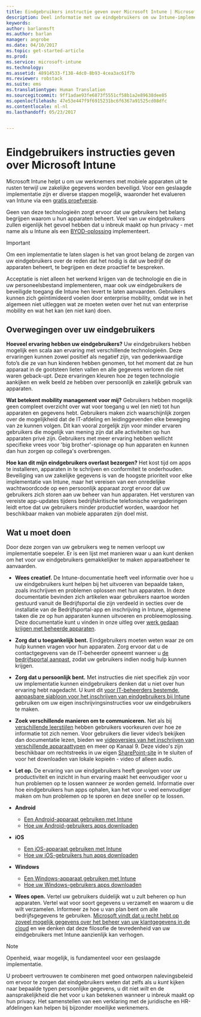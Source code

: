 ```yaml
---
title: Eindgebruikers instructie geven over Microsoft Intune | Microsoft Intune
description: Deel informatie met uw eindgebruikers om uw Intune-implementatie succesvol te maken.
keywords: 
author: barlanmsft
ms.author: barlan
manager: angrobe
ms.date: 04/10/2017
ms.topic: get-started-article
ms.prod: 
ms.service: microsoft-intune
ms.technology: 
ms.assetid: 48914533-f138-4dc0-8b93-4cea3ac61f7b
ms.reviewer: robstack
ms.suite: ems
ms.translationtype: Human Translation
ms.sourcegitcommit: 9ff1adae93fe6873f5551cf58b1a2e89638dee85
ms.openlocfilehash: 47e53e447f9f6915231bc6f6367a91525cd08dfc
ms.contentlocale: nl-nl
ms.lasthandoff: 05/23/2017


---
```


# <a name="how-to-educate-your-end-users-about-microsoft-intune"></a>Eindgebruikers instructies geven over Microsoft Intune

Microsoft Intune helpt u om uw werknemers met mobiele apparaten uit te rusten terwijl uw zakelijke gegevens worden beveiligd. Voor een geslaagde implementatie zijn er diverse stappen mogelijk, waaronder het evalueren van Intune via een [gratis proefversie](/intune-classic/develop/intune-app-sdk).

Geen van deze technologieën zorgt ervoor dat uw gebruikers het belang begrijpen waarom u hun apparaten beheert. Veel van uw eindgebruikers zullen eigenlijk het gevoel hebben dat u inbreuk maakt op hun privacy - met name als u Intune als een [BYOD-oplossing](/enterprise-mobility-security/solutions/byod-design-considerations-guide) implementeert.

> [!Important]
> Om een implementatie te laten slagen is het van groot belang de zorgen van uw eindgebruikers over de reden dat het nodig is dat uw bedrijf de apparaten beheert, te begrijpen en deze proactief te bespreken.

Acceptatie is niet alleen het werkend krijgen van de technologie en die in uw personeelsbestand implementeren, maar ook uw eindgebruikers de beveiligde toegang die Intune hen levert te laten aanvaarden. Gebruikers kunnen zich geïntimideerd voelen door enterprise mobility, omdat we in het algemeen niet uitleggen wat ze moeten weten over het nut van enterprise mobility en wat het kan (en niet kan) doen.

## <a name="things-to-consider-about-your-end-users"></a>Overwegingen over uw eindgebruikers

__Hoeveel ervaring hebben uw eindgebruikers?__ Uw eindgebruikers hebben mogelijk een scala aan ervaring met verschillende technologieën. Deze ervaringen kunnen zowel positief als negatief zijn, van gedenkwaardige foto’s die ze van hun kinderen hebben genomen, tot het moment dat ze hun apparaat in de gootsteen lieten vallen en alle gegevens verloren die niet waren geback-upt. Deze ervaringen kleuren hoe ze tegen technologie aankijken en welk beeld ze hebben over persoonlijk en zakelijk gebruik van apparaten.

__Wat betekent mobility management voor mij?__ Gebruikers hebben mogelijk geen compleet overzicht over wat voor toegang u wel (en niet) tot hun apparaten en gegevens hebt. Gebruikers maken zich waarschijnlijk zorgen over de mogelijkheid dat de IT-afdeling en leidinggevenden elke beweging van ze kunnen volgen. Dit kan vooral zorgelijk zijn voor minder ervaren gebruikers die mogelijk van mening zijn dat alle activiteiten op hun apparaten privé zijn. Gebruikers met meer ervaring hebben wellicht specifieke vrees voor 'big brother'-spionage op hun apparaten en kunnen dan hun zorgen op collega's overbrengen.

__Hoe kan dit mijn eindgebruikers overlast bezorgen?__ Het kost tijd om apps te installeren, apparaten in te schrijven en conformiteit te onderhouden. Beveiliging van uw zakelijke gegevens is van de hoogste prioriteit voor elke implementatie van Intune, maar het vereisen van een onredelijke wachtwoordcode op een persoonlijk apparaat zorgt ervoor dat uw gebruikers zich storen aan uw beheer van hun apparaten. Het versturen van vereiste app-updates tijdens bedrijfskritische telefonische vergaderingen leidt ertoe dat uw gebruikers minder productief worden, waardoor het beschikbaar maken van mobiele apparaten zijn doel mist.

## <a name="things-you-should-do"></a>Wat u moet doen

Door deze zorgen van uw gebruikers weg te nemen verloopt uw implementatie soepeler. Er is een lijst met manieren waar u aan kunt denken om het voor uw eindgebruikers gemakkelijker te maken apparaatbeheer te aanvaarden.

* __Wees creatief.__ De Intune-documentatie heeft veel informatie over hoe u uw eindgebruikers kunt helpen bij het uitvoeren van bepaalde taken, zoals inschrijven en problemen oplossen met hun apparaten. In deze documentatie bevinden zich artikelen waar gebruikers naartoe worden gestuurd vanuit de Bedrijfsportal die zijn verdeeld in secties over de installatie van de Bedrijfsportal-app en inschrijving in Intune, algemene taken die ze op hun apparaten kunnen uitvoeren en probleemoplossing. Deze documentatie kunt u vinden in onze uitleg over [werk gedaan krijgen met beheerde apparaten](/intune-user-help/use-managed-devices-to-get-work-done).

* __Zorg dat u toegankelijk bent.__ Eindgebruikers moeten weten waar ze om hulp kunnen vragen voor hun apparaten. Zorg ervoor dat u de contactgegevens van de IT-beheerder opneemt wanneer u [de bedrijfsportal aanpast](/intune-classic/get-started/start-with-a-paid-subscription-to-microsoft-intune-step-7), zodat uw gebruikers indien nodig hulp kunnen krijgen.

* __Zorg dat u persoonlijk bent.__ Met instructies die niet specifiek zijn voor uw implementatie kunnen eindgebruikers denken dat u niet over hun ervaring hebt nagedacht. U kunt dit [voor IT-beheerders bestemde, aanpasbare sjabloon voor het inschrijven van eindgebruikers bij Intune](https://gallery.technet.microsoft.com/office/Intune-End-User-Enrollment-3a0c9b0c) gebruiken om uw eigen inschrijvingsinstructies voor uw eindgebruikers te maken.

* __Zoek verschillende manieren om te communiceren.__ Net als bij [verschillende leerstijlen](https://www.umassd.edu/dss/resources/facultystaff/howtoteachandaccommodate/howtoaccommodatedifferentlearningstyles/) hebben gebruikers voorkeuren over hoe ze informatie tot zich nemen. Voor gebruikers die liever video’s bekijken dan documentatie lezen, bieden we [videoversies van het inschrijven van verschillende apparaattypen](https://channel9.msdn.com/Series/IntuneEnrollment) en meer op Kanaal 9. Deze video's zijn beschikbaar om rechtstreeks in uw eigen [SharePoint-site](https://support.office.com/article/Embed-a-video-from-Office-365-Video-59e19984-c34e-4be8-889b-f6fa93910581) in te sluiten of voor het downloaden van lokale kopieën - video of alleen audio.

* __Let op.__ De ervaring van uw eindgebruikers heeft gevolgen voor uw productiviteit en inzicht in hun ervaring maakt het eenvoudiger voor u hun problemen op te lossen wanneer ze worden gemeld. Informatie over hoe eindgebruikers hun apps ophalen, kan het voor u veel eenvoudiger maken om hun problemen op te sporen en deze sneller op te lossen.

* **Android**
  * [Een Android-apparaat gebruiken met Intune](https://docs.microsoft.com/intune-user-help/using-your-android-device-with-intune)
  * [Hoe uw Android-gebruikers apps downloaden](how-your-android-users-get-their-apps.md)

* **iOS**
  * [Een iOS-apparaat gebruiken met Intune](https://docs.microsoft.com/intune-user-help/using-your-ios-or-macos-device-with-intune)
  * [Hoe uw iOS-gebruikers hun apps downloaden](how-your-ios-users-get-their-apps.md)

* **Windows**
  * [Een Windows-apparaat gebruiken met Intune](https://docs.microsoft.com/intune-user-help/using-your-windows-device-with-intune)
  * [Hoe uw Windows-gebruikers apps downloaden](how-your-windows-users-get-their-apps.md)

* __Wees open.__ Vertel uw gebruikers duidelijk wat u zult beheren op hun apparaten. Vertel wat voor soort gegevens u verzamelt en waarom u die wilt verzamelen. Informeer ze hoe u van plan bent om alle bedrijfsgegevens te gebruiken. [Microsoft vindt dat u recht hebt op zoveel mogelijk gegevens over het beheer van uw klantgegevens in de cloud](https://www.microsoft.com/trustcenter/about/transparency) en we denken dat deze filosofie de tevredenheid van uw eindgebruikers met Intune aanzienlijk kan verhogen.

>[!Note]
> Openheid, waar mogelijk, is fundamenteel voor een geslaagde implementatie.

U probeert vertrouwen te combineren met goed ontworpen nalevingsbeleid om ervoor te zorgen dat eindgebruikers weten dat zelfs als u *kunt* kijken naar bepaalde typen persoonlijke gegevens, u dit niet *wilt* en de aansprakelijkheid die het voor u kan betekenen wanneer u inbreuk maakt op hun privacy. Het samenstellen van een verklaring met de juridische en HR-afdelingen kan helpen bij bijzonder moeilijke werknemers.

